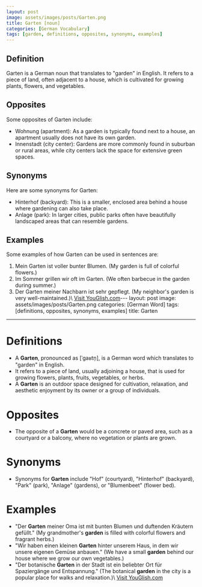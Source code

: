 ```yaml
---
layout: post
image: assets/images/posts/Garten.png
title: Garten [noun]
categories: [German Vocabulary]
tags: [garden, definitions, opposites, synonyms, examples]
---
```


## Definition

Garten is a German noun that translates to "garden" in English. It refers to a piece of land, often adjacent to a house, which is cultivated for growing plants, flowers, and vegetables. 

## Opposites

Some opposites of Garten include:

- Wohnung (apartment): As a garden is typically found next to a house, an apartment usually does not have its own garden.
- Innenstadt (city center): Gardens are more commonly found in suburban or rural areas, while city centers lack the space for extensive green spaces.

## Synonyms

Here are some synonyms for Garten:

- Hinterhof (backyard): This is a smaller, enclosed area behind a house where gardening can also take place.
- Anlage (park): In larger cities, public parks often have beautifully landscaped areas that can resemble gardens.

## Examples

Some examples of how Garten can be used in sentences are:

1. Mein Garten ist voller bunter Blumen. (My garden is full of colorful flowers.)
2. Im Sommer grillen wir oft im Garten. (We often barbecue in the garden during summer.)
3. Der Garten meiner Nachbarn ist sehr gepflegt. (My neighbor's garden is very well-maintained.)\ <a id="yg-widget-0" class="youglish-widget" data-query="Garten" data-lang="german" data-components="8412" data-auto-start="0" data-bkg-color="theme_light" data-title="How%20to%20pronounce%20Garten%20in%20German"  rel="nofollow" href="https://youglish.com">Visit YouGlish.com</a><script async src="https://youglish.com/public/emb/widget.js" charset="utf-8"></script>---
layout: post
image: assets/images/posts/Garten.png
categories: [German Word]
tags: [definitions, opposites, synonyms, examples]
title: Garten
---

# Definitions

- A **Garten**, pronounced as [ˈɡaʁtn̩], is a German word which translates to "garden" in English.
- It refers to a piece of land, usually adjoining a house, that is used for growing flowers, plants, fruits, vegetables, or herbs.
- A **Garten** is an outdoor space designed for cultivation, relaxation, and aesthetic enjoyment by its owner or a group of individuals.

# Opposites

- The opposite of a **Garten** would be a concrete or paved area, such as a courtyard or a balcony, where no vegetation or plants are grown.

# Synonyms

- Synonyms for **Garten** include "Hof" (courtyard), "Hinterhof" (backyard), "Park" (park), "Anlage" (gardens), or "Blumenbeet" (flower bed).

# Examples

- "Der **Garten** meiner Oma ist mit bunten Blumen und duftenden Kräutern gefüllt." (My grandmother's **garden** is filled with colorful flowers and fragrant herbs.)
- "Wir haben einen kleinen **Garten** hinter unserem Haus, in dem wir unsere eigenen Gemüse anbauen." (We have a small **garden** behind our house where we grow our own vegetables.)
- "Der botanische **Garten** in der Stadt ist ein beliebter Ort für Spaziergänge und Entspannung." (The botanical **garden** in the city is a popular place for walks and relaxation.)\ <a id="yg-widget-0" class="youglish-widget" data-query="Garten" data-lang="german" data-components="8412" data-auto-start="0" data-bkg-color="theme_light" data-title="How%20to%20pronounce%20Garten%20in%20German"  rel="nofollow" href="https://youglish.com">Visit YouGlish.com</a><script async src="https://youglish.com/public/emb/widget.js" charset="utf-8"></script>